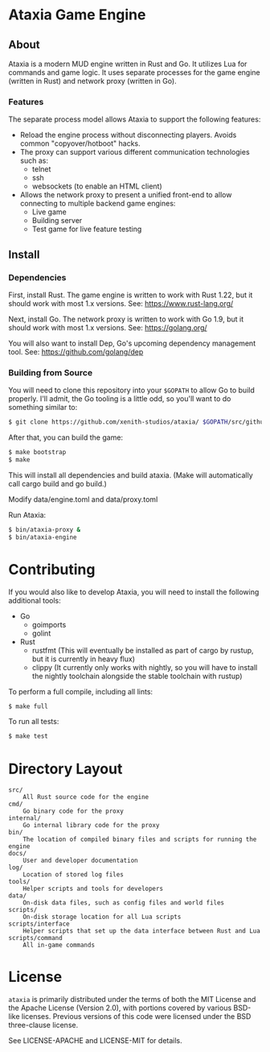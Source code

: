 # Ataxia Game Engine

## About

Ataxia is a modern MUD engine written in Rust and Go. It utilizes Lua for commands and game logic. It uses separate processes for the game engine (written in Rust) and network proxy (written in Go).

### Features

The separate process model allows Ataxia to support the following features:

- Reload the engine process without disconnecting players. Avoids common "copyover/hotboot" hacks.
- The proxy can support various different communication technologies such as:
  - telnet
  - ssh
  - websockets (to enable an HTML client)
- Allows the network proxy to present a unified front-end to allow connecting to multiple backend game engines:
  - Live game
  - Building server
  - Test game for live feature testing

## Install

### Dependencies

First, install Rust. The game engine is written to work with Rust 1.22, but it should work with most 1.x versions.
See: https://www.rust-lang.org/

Next, install Go. The network proxy is written to work with Go 1.9, but it should work with most 1.x versions.
See: https://golang.org/

You will also want to install Dep, Go's upcoming dependency management tool.
See: https://github.com/golang/dep

### Building from Source

You will need to clone this repository into your `$GOPATH` to allow Go to build properly. I'll admit, the Go tooling is a little odd, so you'll want to do something similar to:

```sh
$ git clone https://github.com/xenith-studios/ataxia/ $GOPATH/src/github.com/xenith-studios/
```

After that, you can build the game:

```sh
$ make bootstrap
$ make
```

This will install all dependencies and build ataxia. (Make will automatically call cargo build and go build.)

Modify data/engine.toml and data/proxy.toml

Run Ataxia:

```sh
$ bin/ataxia-proxy &
$ bin/ataxia-engine
```

# Contributing

If you would also like to develop Ataxia, you will need to install the following additional tools:

- Go
    - goimports
    - golint
- Rust
    - rustfmt (This will eventually be installed as part of cargo by rustup, but it is currently in heavy flux)
    - clippy (It currently only works with nightly, so you will have to install the nightly toolchain alongside the stable toolchain with rustup)

To perform a full compile, including all lints:

```sh
$ make full
```

To run all tests:

```sh
$ make test
```

# Directory Layout

    src/
        All Rust source code for the engine
    cmd/
        Go binary code for the proxy
    internal/
        Go internal library code for the proxy
    bin/
        The location of compiled binary files and scripts for running the engine
    docs/
        User and developer documentation
    log/
        Location of stored log files
    tools/
        Helper scripts and tools for developers
    data/
        On-disk data files, such as config files and world files
    scripts/
        On-disk storage location for all Lua scripts
    scripts/interface
        Helper scripts that set up the data interface between Rust and Lua
    scripts/command
        All in-game commands

# License

`ataxia` is primarily distributed under the terms of both the MIT License and
the Apache License (Version 2.0), with portions covered by various BSD-like
licenses. Previous versions of this code were licensed under the BSD three-clause license.

See LICENSE-APACHE and LICENSE-MIT for details.
